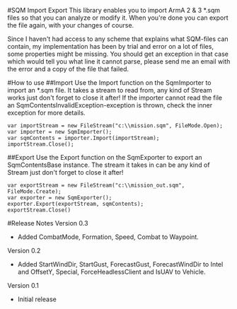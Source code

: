 #SQM Import Export
This library enables you to import ArmA 2 & 3 *.sqm files so that you can analyze or modify it. When you're done you can export the file again, with your changes of course.

Since I haven't had access to any scheme that explains what SQM-files can contain, my implementation has been by trial and error on a lot of files, some properties might be missing. You should get an exception in that case which would tell you what line it cannot parse, please send me an email with the error and a copy of the file that failed.

#How to use
##Import
Use the Import function on the SqmImporter to import an *.sqm file. It takes a stream to read from, any kind of Stream works just don't forget to close it after! If the importer cannot read the file an SqmContentsInvalidException-exception is thrown, check the inner exception for more details.

	var importStream = new FileStream("c:\\mission.sqm", FileMode.Open);
	var importer = new SqmImporter();
	var sqmContents = importer.Import(importStream);
	importStream.Close();

##Export
Use the Export function on the SqmExporter to export an SqmContentsBase instance. The stream it takes in can be any kind of Stream just don't forget to close it after!

	var exportStream = new FileStream("c:\\mission_out.sqm", FileMode.Create);
	var exporter = new SqmExporter();
	exporter.Export(exportStream, sqmContents);
	exportStream.Close()

#Release Notes
Version 0.3
- Added CombatMode, Formation, Speed, Combat to Waypoint.

Version 0.2
- Added StartWindDir, StartGust, ForecastGust, ForecastWindDir to Intel and OffsetY, Special, ForceHeadlessClient and IsUAV to Vehicle.

Version 0.1
- Initial release